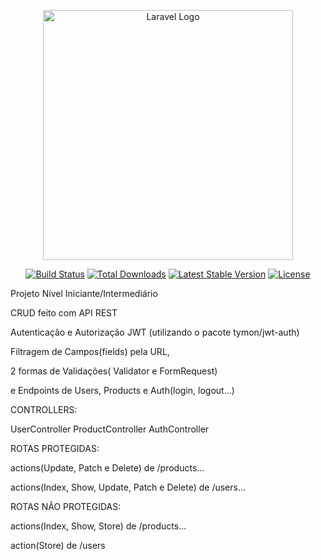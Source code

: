 <p align="center"><a href="https://laravel.com" target="_blank"><img src="https://raw.githubusercontent.com/laravel/art/master/logo-lockup/5%20SVG/2%20CMYK/1%20Full%20Color/laravel-logolockup-cmyk-red.svg" width="400" alt="Laravel Logo"></a></p>

<p align="center">
<a href="https://github.com/laravel/framework/actions"><img src="https://github.com/laravel/framework/workflows/tests/badge.svg" alt="Build Status"></a>
<a href="https://packagist.org/packages/laravel/framework"><img src="https://img.shields.io/packagist/dt/laravel/framework" alt="Total Downloads"></a>
<a href="https://packagist.org/packages/laravel/framework"><img src="https://img.shields.io/packagist/v/laravel/framework" alt="Latest Stable Version"></a>
<a href="https://packagist.org/packages/laravel/framework"><img src="https://img.shields.io/packagist/l/laravel/framework" alt="License"></a>
</p>

Projeto Nível Iniciante/Intermediário 

CRUD feito com API REST

Autenticação e Autorização JWT (utilizando o pacote tymon/jwt-auth)

Filtragem de Campos(fields) pela URL,

2 formas de Validações( Validator e FormRequest)

e Endpoints de Users, Products e Auth(login, logout...)

CONTROLLERS:

UserController
ProductController
AuthController

ROTAS PROTEGIDAS:

actions(Update, Patch e Delete) de /products...

actions(Index, Show, Update, Patch e Delete) de /users...

ROTAS NÃO PROTEGIDAS:

actions(Index, Show, Store) de /products... 

action(Store) de /users
